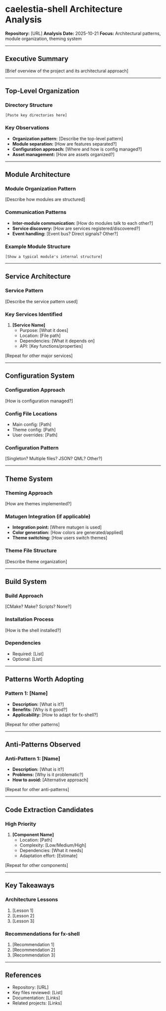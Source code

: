 # caelestia-shell Architecture Analysis

**Repository:** [URL]
**Analysis Date:** 2025-10-21
**Focus:** Architectural patterns, module organization, theming system

---

## Executive Summary

[Brief overview of the project and its architectural approach]

---

## Top-Level Organization

### Directory Structure
```
[Paste key directories here]
```

### Key Observations
- **Organization pattern:** [Describe the top-level pattern]
- **Module separation:** [How are features separated?]
- **Configuration approach:** [Where and how is config managed?]
- **Asset management:** [How are assets organized?]

---

## Module Architecture

### Module Organization Pattern
[Describe how modules are structured]

### Communication Patterns
- **Inter-module communication:** [How do modules talk to each other?]
- **Service discovery:** [How are services registered/discovered?]
- **Event handling:** [Event bus? Direct signals? Other?]

### Example Module Structure
```
[Show a typical module's internal structure]
```

---

## Service Architecture

### Service Pattern
[Describe the service pattern used]

### Key Services Identified
1. **[Service Name]**
   - Purpose: [What it does]
   - Location: [File path]
   - Dependencies: [What it depends on]
   - API: [Key functions/properties]

[Repeat for other major services]

---

## Configuration System

### Configuration Approach
[How is configuration managed?]

### Config File Locations
- Main config: [Path]
- Theme config: [Path]
- User overrides: [Path]

### Configuration Pattern
[Singleton? Multiple files? JSON? QML? Other?]

---

## Theme System

### Theming Approach
[How are themes implemented?]

### Matugen Integration (if applicable)
- **Integration point:** [Where matugen is used]
- **Color generation:** [How colors are generated/applied]
- **Theme switching:** [How users switch themes]

### Theme File Structure
[Describe theme organization]

---

## Build System

### Build Approach
[CMake? Make? Scripts? None?]

### Installation Process
[How is the shell installed?]

### Dependencies
- Required: [List]
- Optional: [List]

---

## Patterns Worth Adopting

### Pattern 1: [Name]
- **Description:** [What is it?]
- **Benefits:** [Why is it good?]
- **Applicability:** [How to adapt for fx-shell?]

[Repeat for other patterns]

---

## Anti-Patterns Observed

### Anti-Pattern 1: [Name]
- **Description:** [What is it?]
- **Problems:** [Why is it problematic?]
- **How to avoid:** [Alternative approach]

[Repeat for other anti-patterns]

---

## Code Extraction Candidates

### High Priority
1. **[Component Name]**
   - Location: [Path]
   - Complexity: [Low/Medium/High]
   - Dependencies: [What it needs]
   - Adaptation effort: [Estimate]

[Repeat for other components]

---

## Key Takeaways

### Architecture Lessons
1. [Lesson 1]
2. [Lesson 2]
3. [Lesson 3]

### Recommendations for fx-shell
1. [Recommendation 1]
2. [Recommendation 2]
3. [Recommendation 3]

---

## References

- Repository: [URL]
- Key files reviewed: [List]
- Documentation: [Links]
- Related projects: [Links]
